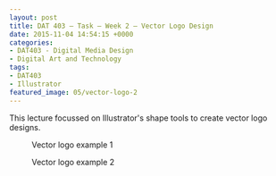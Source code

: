 ```yaml
---
layout: post
title: DAT 403 – Task – Week 2 – Vector Logo Design
date: 2015-11-04 14:54:15 +0000
categories:
- DAT403 - Digital Media Design
- Digital Art and Technology
tags:
- DAT403
- Illustrator
featured_image: 05/vector-logo-2
---
```

This lecture focussed on Illustrator's shape tools to create vector logo designs.

<div class="gallery">

<figure><a href="https://res.cloudinary.com/circleseven/image/upload/q_auto,f_auto/vector-logo-1"><img src="https://res.cloudinary.com/circleseven/image/upload/c_limit,w_800,h_800,q_auto,f_auto/vector-logo-1" srcset="https://res.cloudinary.com/circleseven/image/upload/c_limit,w_400,q_auto,f_auto/vector-logo-1 400w, https://res.cloudinary.com/circleseven/image/upload/c_limit,w_800,q_auto,f_auto/vector-logo-1 800w, https://res.cloudinary.com/circleseven/image/upload/c_limit,w_1200,q_auto,f_auto/vector-logo-1 1200w" sizes="(max-width: 768px) 100vw, 800px" alt="" loading="lazy"></a><figcaption>Vector logo example 1</figcaption></figure>
<figure><a href="https://res.cloudinary.com/circleseven/image/upload/q_auto,f_auto/vector-logo-2"><img src="https://res.cloudinary.com/circleseven/image/upload/c_limit,w_800,h_800,q_auto,f_auto/vector-logo-2" srcset="https://res.cloudinary.com/circleseven/image/upload/c_limit,w_400,q_auto,f_auto/vector-logo-2 400w, https://res.cloudinary.com/circleseven/image/upload/c_limit,w_800,q_auto,f_auto/vector-logo-2 800w, https://res.cloudinary.com/circleseven/image/upload/c_limit,w_1200,q_auto,f_auto/vector-logo-2 1200w" sizes="(max-width: 768px) 100vw, 800px" alt="" loading="lazy"></a><figcaption>Vector logo example 2</figcaption></figure>

</div>
